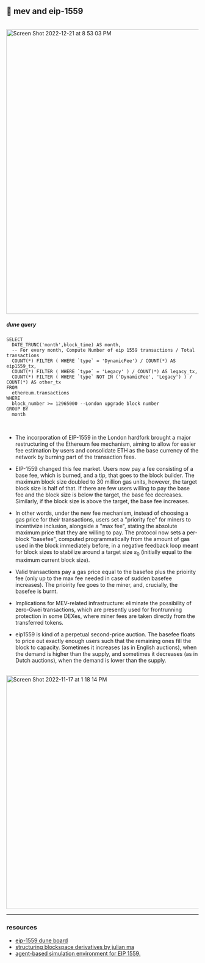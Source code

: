## 🍩 mev and eip-1559

<br>

<img width="746" alt="Screen Shot 2022-12-21 at 8 53 03 PM" src="https://user-images.githubusercontent.com/1130416/209059634-7d8384b2-4198-4406-8880-3b35a4d54d4d.png">

  <br>
  
##### dune query  
  
```
SELECT
  DATE_TRUNC('month',block_time) AS month,
  -- For every month, Compute Number of eip 1559 transactions / Total transactions
  COUNT(*) FILTER ( WHERE `type` = 'DynamicFee') / COUNT(*) AS eip1559_tx,
  COUNT(*) FILTER ( WHERE `type` = 'Legacy' ) / COUNT(*) AS legacy_tx,
  COUNT(*) FILTER ( WHERE `type` NOT IN ('DynamicFee', 'Legacy') ) / COUNT(*) AS other_tx
FROM
  ethereum.transactions
WHERE
  block_number >= 12965000 --London upgrade block number
GROUP BY
  month  
```
  
  
<br>



- The incorporation of EIP-1559 in the London hardfork brought a major restructuring of the Ethereum fee mechanism, aiming to allow for easier 
fee estimation by users and consolidate ETH as the base currency of the network by burning part of the transaction fees. 

- EIP-1559 changed this fee market. Users now pay a fee consisting of a base fee, which is burned, and a tip, that goes to the block builder.
The maximum block size doubled to 30 million gas units, however, the target block size is half of that. If there are few users willing to pay the base fee and the block size is below the target, the base fee decreases. Similarly, if the block size is above the target, the base fee increases.

- In other words, under the new fee mechanism, instead of choosing a gas price for their transactions, users set a "priority fee" for miners to incentivize inclusion, alongside a "max fee", stating the absolute maximum price that they are willing to pay. The protocol now sets a per-block "basefee", computed programmatically from the amount of gas used in the block immediately before, in a negative feedback loop meant for block sizes to stabilize around a target size $s_0$ (initially equal to the maximum current block size). 

- Valid transactions pay a gas price equal to the basefee plus the prioirity fee (only up to the max fee needed in case of sudden basefee increases). The prioirity fee goes to the miner, and, crucially, the basefee is burnt.

- Implications for MEV-related infrastructure: eliminate the possibility of zero-Gwei transactions, which are presently used for frontrunning 
protection in some DEXes, where miner fees are taken directly from the transferred tokens. 

- eip1559 is kind of a perpetual second-price auction. The basefee floats to price out exactly enough users such that the remaining ones fill the block to capacity. Sometimes it increases (as in English auctions), when the demand is higher than the supply, and sometimes it decreases (as in Dutch auctions), when the demand is lower than the supply.

<br>

  <img width="612" alt="Screen Shot 2022-11-17 at 1 18 14 PM" src="https://user-images.githubusercontent.com/1130416/202561827-69afafa9-7f44-438b-babf-f823b7ac7ee1.png">



<br>
  
----
  
### resources

- [eip-1559 dune board](https://dune.com/barnabe/EIP1559)
- [structuring blockspace derivatives by julian ma](https://mirror.xyz/0x03c29504CEcCa30B93FF5774183a1358D41fbeB1/WKa3GFC03uY34d2MufTyD0c595xVRUEZi9RNG-dHNKs)
- [agent-based simulation environment for EIP 1559.](https://github.com/ethereum/abm1559)
